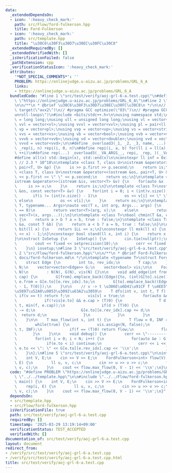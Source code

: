 ```yaml
---
data:
  _extendedDependsOn:
  - icon: ':heavy_check_mark:'
    path: src/Flow/ford-fulkerson.hpp
    title: Ford-Fulkerson
  - icon: ':heavy_check_mark:'
    path: src/template.hpp
    title: "\u30C6\u30F3\u30D7\u30EC\u30FC\u30C8"
  _extendedRequiredBy: []
  _extendedVerifiedWith: []
  _isVerificationFailed: false
  _pathExtension: cpp
  _verificationStatusIcon: ':heavy_check_mark:'
  attributes:
    '*NOT_SPECIAL_COMMENTS*': ''
    PROBLEM: https://onlinejudge.u-aizu.ac.jp/problems/GRL_6_A
    links:
    - https://onlinejudge.u-aizu.ac.jp/problems/GRL_6_A
  bundledCode: "#line 1 \"src/test/verify/aoj-grl-6-a.test.cpp\"\n#define PROBLEM\
    \ \"https://onlinejudge.u-aizu.ac.jp/problems/GRL_6_A\"\n#line 2 \"src/template.hpp\"\
    \n\n/**\n * @brief \u30C6\u30F3\u30D7\u30EC\u30FC\u30C8\n */\n\n// #pragma GCC\
    \ target(\"avx2\")\n// #pragma GCC optimize(\"O3\")\n// #pragma GCC optimize(\"\
    unroll-loops\")\n#include <bits/stdc++.h>\n\nusing namespace std;\n\nusing ll\
    \ = long long;\nusing ull = unsigned long long;\nusing vl = vector<ll>;\nusing\
    \ vvl = vector<vl>;\nusing vvvl = vector<vvl>;\nusing pl = pair<ll, ll>;\nusing\
    \ vp = vector<pl>;\nusing vvp = vector<vp>;\nusing vs = vector<string>;\nusing\
    \ vvs = vector<vs>;\nusing vb = vector<bool>;\nusing vvb = vector<vb>;\nusing\
    \ vvvb = vector<vvb>;\nusing vd = vector<double>;\nusing vvd = vector<vd>;\nusing\
    \ vvvd = vector<vvd>;\n\n#define _overload3(_1, _2, _3, name, ...) name\n#define\
    \ _rep(i, n) repi(i, 0, n)\n#define repi(i, a, b) for(ll i = ll(a); i < ll(b);\
    \ ++i)\n#define rep(...) _overload3(__VA_ARGS__, repi, _rep, )(__VA_ARGS__)\n\
    #define all(x) std::begin(x), std::end(x)\n\nconstexpr ll inf = 0x1fffffffffffffffLL;\
    \ // 2.3 * 10^18\n\ntemplate <class T, class U>\nistream &operator>>(istream &is,\
    \ pair<T, U> &p) {\n    is >> p.first >> p.second;\n    return is;\n}\n\ntemplate\
    \ <class T, class U>\nostream &operator<<(ostream &os, pair<T, U> &p) {\n    os\
    \ << p.first << \" \" << p.second;\n    return os;\n}\n\ntemplate <class T>\n\
    istream &operator>>(istream &is, vector<T> &v) {\n    for(auto &x : v) {\n   \
    \     is >> x;\n    }\n    return is;\n}\n\ntemplate <class T>\nostream &operator<<(ostream\
    \ &os, const vector<T> &v) {\n    for(int i = 0; i < (int)v.size(); i++) {\n \
    \       if(i != (int)v.size() - 1)\n            os << v[i] << \" \";\n       \
    \ else\n            os << v[i];\n    }\n    return os;\n}\n\ntemplate <typename\
    \ T, typename... Args>\nauto vec(T x, int arg, Args... args) {\n    if constexpr(sizeof...(args)\
    \ == 0)\n        return vector<T>(arg, x);\n    else\n        return vector(arg,\
    \ vec<T>(x, args...));\n}\n\ntemplate <class T>\nbool chmin(T &a, const T &b)\
    \ {\n    return a > b ? a = b, true : false;\n}\ntemplate <class T>\nbool chmax(T\
    \ &a, const T &b) {\n    return a < b ? a = b, true : false;\n}\n\nconstexpr ll\
    \ bit(ll x) {\n    return 1LL << x;\n}\nconstexpr ll msk(ll x) {\n    return (1LL\
    \ << x) - 1;\n}\nconstexpr bool stand(ll x, int i) {\n    return x & bit(i);\n\
    }\n\nstruct IoSetup {\n    IoSetup() {\n        cin.tie(nullptr);\n        ios::sync_with_stdio(false);\n\
    \        cout << fixed << setprecision(10);\n        cerr << fixed << setprecision(10);\n\
    \    }\n} iosetup;\n#line 3 \"src/test/verify/aoj-grl-6-a.test.cpp\"\n\n#line\
    \ 2 \"src/Flow/ford-fulkerson.hpp\"\n\n/**\n * @brief Ford-Fulkerson\n * @docs\
    \ docs/ford-fulkerson.md\n */\n\ntemplate <typename T>\nstruct FordFulkerson {\n\
    \    struct Edge {\n        int to, rev_idx;\n        T cap;\n    };\n    int\
    \ N;\n    vector<vector<Edge>> G;\n    vector<bool> vis;\n\n    FordFulkerson(int\
    \ N)\n        : N(N), G(N), vis(N) {}\n\n    void add_edge(int from, int to, T\
    \ cap) {\n        G[from].emplace_back((Edge){to, (int)G[to].size(), cap}); //\
    \ e.from = G[e.to][e.rev_idx].to;\n        G[to].emplace_back((Edge){from, (int)G[from].size()\
    \ - 1, T(0)});\n    }\n\n    // v -> t \u306E\u6D41\u91CF f \u4EE5\u4E0B\u306E\
    \u5897\u52A0\u9053\u3092\u63A2\u3059\n    T dfs(int v, int t, T f) {\n       \
    \ if(v == t) return f;\n        vis[v] = true;\n        for(auto &e : G[v]) {\n\
    \            if(!vis[e.to] && e.cap > (T)0) {\n                T d = dfs(e.to,\
    \ t, min(f, e.cap));\n                if(d > (T)0) {\n                    e.cap\
    \ -= d;\n                    G[e.to][e.rev_idx].cap += d;\n                  \
    \  return d;\n                }\n            }\n        }\n        return (T)0;\n\
    \    }\n\n    T max_flow(int s, int t) {\n        T flow = 0, INF = numeric_limits<T>::max();\n\
    \        while(true) {\n            vis.assign(N, false);\n            T f = dfs(s,\
    \ t, INF);\n            if(f == (T)0) return flow;\n            flow += f;\n \
    \       }\n    }\n\n    void debug() {\n        cerr << \"---------\" << '\\n';\n\
    \        for(int i = 0; i < N; i++) {\n            for(auto &e : G[i]) {\n   \
    \             if(e.to < i) continue;\n                cerr << i << \" -> \" <<\
    \ e.to << \": \" << G[e.to][e.rev_idx].cap << '\\n';\n            }\n        }\n\
    \    }\n};\n#line 5 \"src/test/verify/aoj-grl-6-a.test.cpp\"\n\nint main() {\n\
    \    int V, E;\n    cin >> V >> E;\n    FordFulkerson<int> flow(V);\n    rep(i,\
    \ E) {\n        ll u, v, c;\n        cin >> u >> v >> c;\n        flow.add_edge(u,\
    \ v, c);\n    }\n    cout << flow.max_flow(0, V - 1) << '\\n';\n}\n"
  code: "#define PROBLEM \"https://onlinejudge.u-aizu.ac.jp/problems/GRL_6_A\"\n#include\
    \ \"../../template.hpp\"\n\n#include \"../../Flow/ford-fulkerson.hpp\"\n\nint\
    \ main() {\n    int V, E;\n    cin >> V >> E;\n    FordFulkerson<int> flow(V);\n\
    \    rep(i, E) {\n        ll u, v, c;\n        cin >> u >> v >> c;\n        flow.add_edge(u,\
    \ v, c);\n    }\n    cout << flow.max_flow(0, V - 1) << '\\n';\n}"
  dependsOn:
  - src/template.hpp
  - src/Flow/ford-fulkerson.hpp
  isVerificationFile: true
  path: src/test/verify/aoj-grl-6-a.test.cpp
  requiredBy: []
  timestamp: '2025-03-29 13:19:14+09:00'
  verificationStatus: TEST_ACCEPTED
  verifiedWith: []
documentation_of: src/test/verify/aoj-grl-6-a.test.cpp
layout: document
redirect_from:
- /verify/src/test/verify/aoj-grl-6-a.test.cpp
- /verify/src/test/verify/aoj-grl-6-a.test.cpp.html
title: src/test/verify/aoj-grl-6-a.test.cpp
---
```


